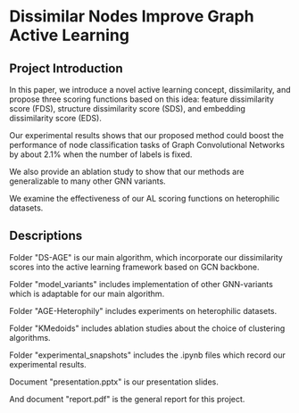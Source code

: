 # Dissimilar Nodes Improve Graph Active Learning

## Project Introduction

In this paper, we introduce a novel active learning concept, dissimilarity, and propose three scoring functions based on this idea: feature dissimilarity score (FDS), structure dissimilarity score (SDS), and embedding dissimilarity score (EDS).

Our experimental results shows that our proposed method could boost the performance of node classification tasks of Graph Convolutional Networks by about 2.1% when the number of labels is fixed.

We also provide an ablation study to show that our methods are generalizable to many other GNN variants.

We examine the effectiveness of our AL scoring functions on heterophilic datasets.

## Descriptions

Folder "DS-AGE" is our main algorithm, which incorporate our dissimilarity scores into the active learning framework based on GCN backbone.

Folder "model_variants" includes implementation of other GNN-variants which is adaptable for our main algorithm.

Folder "AGE-Heterophily" includes experiments on heterophilic datasets.

Folder "KMedoids" includes ablation studies about the choice of clustering algorithms.

Folder "experimental_snapshots" includes the .ipynb files which record our experimental results.

Document "presentation.pptx" is our presentation slides.

And document "report.pdf" is the general report for this project.
